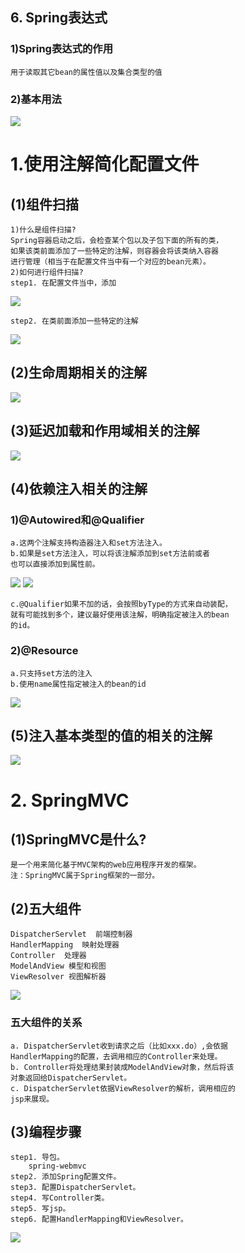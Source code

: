 ## 6. Spring表达式
### 1)Spring表达式的作用
	用于读取其它bean的属性值以及集合类型的值
### 2)基本用法
![](Spel.png)


# 1.使用注解简化配置文件
## (1)组件扫描
	1)什么是组件扫描?
	Spring容器启动之后，会检查某个包以及子包下面的所有的类，
	如果该类前面添加了一些特定的注解，则容器会将该类纳入容器
	进行管理（相当于在配置文件当中有一个对应的bean元素）。
	2)如何进行组件扫描?
	step1. 在配置文件当中，添加
![](z0.png)

	step2. 在类前面添加一些特定的注解
![](z1.png)	

## (2)生命周期相关的注解
![](s1.png)	

## (3)延迟加载和作用域相关的注解
![](s2.png)	

## (4)依赖注入相关的注解
### 1)@Autowired和@Qualifier
	a.这两个注解支持构造器注入和set方法注入。
	b.如果是set方法注入，可以将该注解添加到set方法前或者
	也可以直接添加到属性前。
![](a1.png)
![](a2.png)
	
	c.@Qualifier如果不加的话，会按照byType的方式来自动装配，
	就有可能找到多个，建议最好使用该注解，明确指定被注入的bean
	的id。
### 2)@Resource
	a.只支持set方法的注入
	b.使用name属性指定被注入的bean的id
![](a3.png)

## (5)注入基本类型的值的相关的注解
![](a4.png)


# 2. SpringMVC
## (1)SpringMVC是什么?
	是一个用来简化基于MVC架构的web应用程序开发的框架。
	注：SpringMVC属于Spring框架的一部分。
## (2)五大组件
	DispatcherServlet  前端控制器
	HandlerMapping  映射处理器
	Controller	处理器
	ModelAndView 模型和视图
	ViewResolver 视图解析器
![](springmvc.png)

### 五大组件的关系
	a. DispatcherServlet收到请求之后（比如xxx.do）,会依据
	HandlerMapping的配置，去调用相应的Controller来处理。
	b. Controller将处理结果封装成ModelAndView对象，然后将该
	对象返回给DispatcherServlet。
	c. DispatcherServlet依据ViewResolver的解析，调用相应的
	jsp来展现。

## (3)编程步骤
	step1. 导包。
		spring-webmvc
	step2. 添加Spring配置文件。
	step3. 配置DispatcherServlet。
	step4. 写Controller类。
	step5. 写jsp。
	step6. 配置HandlerMapping和ViewResolver。
![](hello.png)			
	


	

		 		
